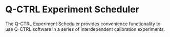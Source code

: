 # Q-CTRL Experiment Scheduler

The Q-CTRL Experiment Scheduler provides convenience functionality to use
Q-CTRL software in a series of interdependent calibration experiments.
